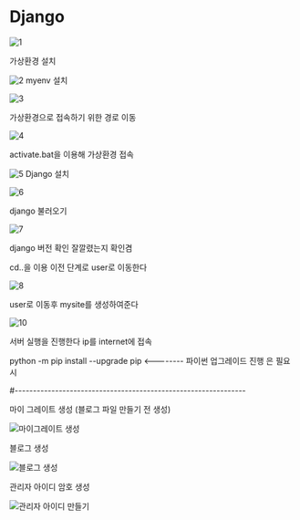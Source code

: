 # Django

![1](https://user-images.githubusercontent.com/110071838/202056897-61f1806b-74b8-4971-a3bc-3d0db603ce0c.png)

가상환경 설치

![2](https://user-images.githubusercontent.com/110071838/202056928-3fd592e6-3095-4546-970e-1ca9419e6639.png)
myenv 설치


![3](https://user-images.githubusercontent.com/110071838/202057017-bc0b31d1-6892-40fd-baf2-5ddff7fc0fcc.png)

가상환경으로 접속하기 위한 경로 이동

![4](https://user-images.githubusercontent.com/110071838/202057073-8c4d059a-aae5-424f-b078-198065e1c0d5.png)

activate.bat을 이용해 가상환경 접속

![5](https://user-images.githubusercontent.com/110071838/202057201-341789ba-ea84-4c53-9607-ea5953cca9ca.png)
Django 설치

![6](https://user-images.githubusercontent.com/110071838/202057262-e177caaa-f2ce-4f95-81a3-84c83a60781f.png)

django 불러오기

![7](https://user-images.githubusercontent.com/110071838/202057311-5a64c83d-a363-4e6b-91e2-706fe1658d6b.png)

django 버전 확인 잘깔렸는지 확인겸

cd..을 이용 이전 단계로 user로 이동한다

![8](https://user-images.githubusercontent.com/110071838/202057402-ac8c0a80-8258-4ce4-bb16-10fb4b1e2199.png)

user로 이동후 mysite를 생성하여준다


 ![10](https://user-images.githubusercontent.com/110071838/202057477-15fbc60a-8a82-41fb-b5d4-4d7668d1e9a9.png)

서버 실행을 진행한다 ip를 internet에 접속

python -m pip install --upgrade pip <-------- 파이썬 업그레이드 진행 은 필요시


#---------------------------------------------------------------

마이 그레이트 생성 (블로그 파일 만들기 전 생성)

![마이그레이트 생성](https://user-images.githubusercontent.com/110071838/202107657-ada6635c-e24a-41fd-865a-4b9028906a11.png)

블로그 생성

![블로그 생성](https://user-images.githubusercontent.com/110071838/202107680-4ecd8b83-c436-44e6-b3a8-47cc2cd10309.png)

관리자 아이디 암호 생성

![관리자 아이디 만들기](https://user-images.githubusercontent.com/110071838/202107724-ec7013d8-4fcc-4635-80ca-49fad22b9e72.png)




